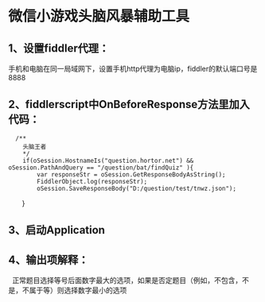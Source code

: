 # 微信小游戏头脑风暴辅助工具

## 1、设置fiddler代理：
 手机和电脑在同一局域网下，设置手机http代理为电脑ip，fiddler的默认端口号是8888
## 2、fiddlerscript中OnBeforeResponse方法里加入代码：
      /**
        头脑王者
        */
        if(oSession.HostnameIs("question.hortor.net") && oSession.PathAndQuery == "/question/bat/findQuiz" ){
            var responseStr = oSession.GetResponseBodyAsString();
            FiddlerObject.log(responseStr);
            oSession.SaveResponseBody("D:/question/test/tnwz.json");
        }
## 3、启动Application
## 4、输出项解释：
   正常题目选择等号后面数字最大的选项，如果是否定题目（例如，不包含，不是，不属于等）则选择数字最小的选项
